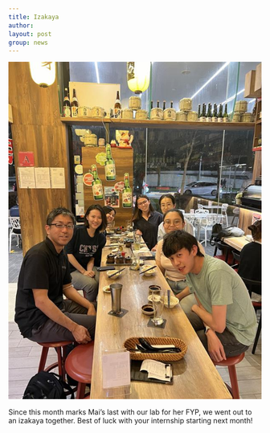```yaml
---
title: Izakaya
author: 
layout: post
group: news
---
```

 <img src="/static/img/news/Mai_farewell_071924.jpg"  class="img-fluid">

Since this month marks Mai’s last with our lab for her FYP, we went out to an izakaya together. Best of luck with your internship starting next month!